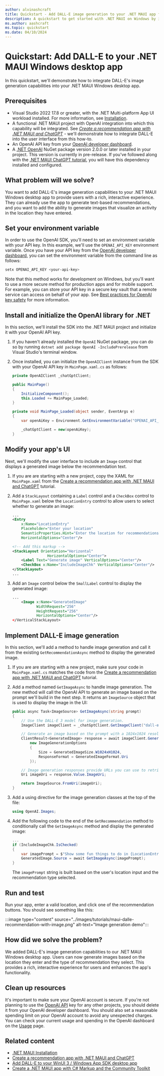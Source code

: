 ```yaml
---
author: alvinashcraft
title: Quickstart - Add DALL-E image generation to your .NET MAUI app for Windows
description: A quickstart to get started with .NET MAUI on Windows by integrating DALL-E image capabilities into your app.
ms.author: aashcraft
ms.topic: quickstart
ms.date: 04/10/2024
---
```


# Quickstart: Add DALL-E to your .NET MAUI Windows desktop app

In this quickstart, we'll demonstrate how to integrate DALL-E's image generation capabilities into your .NET MAUI Windows desktop app.

## Prerequisites

- Visual Studio 2022 17.8 or greater, with the .NET Multi-platform App UI workload installed. For more information, see [Installation](/dotnet/maui/get-started/installation).
- A functional .NET MAUI project with OpenAI integration into which this capability will be integrated. See *[Create a recommendation app with .NET MAUI and ChatGPT](tutorial-maui-ai.md)* - we'll demonstrate how to integrate DALL-E into the user interface from this how-to.
- An OpenAI API key from your [OpenAI developer dashboard](https://platform.openai.com/api-keys).
- A [.NET OpenAI](https://www.nuget.org/packages/OpenAI/) NuGet package version 2.0.0 or later installed in your project. This version is currently in pre-release. If you've followed along with the [.NET MAUI ChatGPT tutorial](tutorial-maui-ai.md), you will have this dependency installed and configured.

## What problem will we solve?

You want to add DALL-E's image generation capabilities to your .NET MAUI Windows desktop app to provide users with a rich, interactive experience. They can already use the app to generate text-based recommendations, and you want to add the ability to generate images that visualize an activity in the location they have entered.

## Set your environment variable

In order to use the OpenAI SDK, you'll need to set an environment variable with your API key. In this example, we'll use the `OPENAI_API_KEY` environment variable. Once you have your API key from the [OpenAI developer dashboard](https://platform.openai.com/api-keys), you can set the environment variable from the command line as follows:

```powershell
setx OPENAI_API_KEY <your-api-key>
```

Note that this method works for development on Windows, but you'll want to use a more secure method for production apps and for mobile support. For example, you can store your API key in a secure key vault that a remote service can access on behalf of your app. See [Best practices for OpenAI key safety](https://help.openai.com/articles/5112595-best-practices-for-api-key-safety) for more information.

## Install and initialize the OpenAI library for .NET

In this section, we'll install the SDK into the .NET MAUI project and initialize it with your OpenAI API key.

1. If you haven't already installed the `OpenAI` NuGet package, you can do so by running `dotnet add package OpenAI -IncludePrerelease` from Visual Studio's terminal window.

1. Once installed, you can initialize the `OpenAIClient` instance from the SDK with your OpenAI API key in `MainPage.xaml.cs` as follows:

    ```csharp
    private OpenAIClient _chatGptClient;
    
    public MainPage()
    {
        InitializeComponent();
        this.Loaded += MainPage_Loaded;
    }
    
    private void MainPage_Loaded(object sender, EventArgs e)
    {
        var openAiKey = Environment.GetEnvironmentVariable("OPENAI_API_KEY");

        _chatGptClient = new(openAiKey);
    }
    ```

## Modify your app's UI

Next, we'll modify the user interface to include an `Image` control that displays a generated image below the recommendation text.

1. If you are are starting with a new project, copy the XAML for `MainPage.xaml` from the [Create a recommendation app with .NET MAUI and ChatGPT](tutorial-maui-ai.md) tutorial.

1. Add a `StackLayout` containing a `Label` control and a  `CheckBox` control to `MainPage.xaml` below the `LocationEntry` control to allow users to select whether to generate an image:

    ```xml
    ...
    <Entry
        x:Name="LocationEntry"
        Placeholder="Enter your location"
        SemanticProperties.Hint="Enter the location for recommendations"
        HorizontalOptions="Center"/>
    
    <!-- Add this markup -->
    <StackLayout Orientation="Horizontal"
                    HorizontalOptions="Center">
        <Label Text="Generate image" VerticalOptions="Center"/>
        <CheckBox x:Name="IncludeImageChk" VerticalOptions="Center"/>
    </StackLayout>
    ...
    ```

1. Add an `Image` control below the `SmallLabel` control to display the generated image:

    ```xml
    ...
        <Image x:Name="GeneratedImage"
               WidthRequest="256"
               HeightRequest="256"
               HorizontalOptions="Center"/>
    </VerticalStackLayout>
    ```

## Implement DALL-E image generation

In this section, we'll add a method to handle image generation and call it from the existing `GetRecommendationAsync` method to display the generated image.

1. If you are are starting with a new project, make sure your code in `MainPage.xaml.cs` matches the code from the [Create a recommendation app with .NET MAUI and ChatGPT](tutorial-maui-ai.md) tutorial.

1. Add a method named `GetImageAsync` to handle image generation. The new method will call the OpenAI API to generate an image based on the prompt we'll build in the next step. It returns an `ImageSource` object that is used to display the image in the UI:

    ```csharp
    public async Task<ImageSource> GetImageAsync(string prompt)
    {
        // Use the DALL-E 3 model for image generation.
        ImageClient imageClient = _chatGptClient.GetImageClient("dall-e-3");

        // Generate an image based on the prompt with a 1024x1024 resolution, the default for DALL-E 3.
        ClientResult<GeneratedImage> response = await imageClient.GenerateImageAsync(prompt, 
            new ImageGenerationOptions
            {
                Size = GeneratedImageSize.W1024xH1024,
                ResponseFormat = GeneratedImageFormat.Uri
            });

        // Image generation responses provide URLs you can use to retrieve requested image(s).
        Uri imageUri = response.Value.ImageUri;

        return ImageSource.FromUri(imageUri);
    }
    ```

1. Add a using directive for the image generation classes at the top of the file:

    ```csharp
    using OpenAI.Images;
    ```

1. Add the following code to the end of the `GetRecommendation` method to conditionally call the `GetImageAsync` method and display the generated image:

    ```csharp
    ...
    if (IncludeImageChk.IsChecked)
    {
        var imagePrompt = $"Show some fun things to do in {LocationEntry.Text} when visiting a {recommendationType}.";
        GeneratedImage.Source = await GetImageAsync(imagePrompt);
    }
    ```

    The `imagePrompt` string is built based on the user's location input and the recommendation type selected.

## Run and test

Run your app, enter a valid location, and click one of the recommendation buttons. You should see something like this:

:::image type="content" source="../images/tutorials/maui-dalle-recommendation-with-image.png" alt-text="Image generation demo":::

## How did we solve the problem?

We added DALL-E's image generation capabilities to our .NET MAUI Windows desktop app. Users can now generate images based on the location they enter and the type of recommendation they select. This provides a rich, interactive experience for users and enhances the app's functionality.

## Clean up resources

It's important to make sure your OpenAI account is secure. If you're not planning to use the [OpenAI API](https://platform.openai.com/api-keys) key for any other projects, you should delete it from your OpenAI developer dashboard. You should also set a reasonable spending limit on your OpenAI account to avoid any unexpected charges. You can check your current usage and spending in the OpenAI dashboard on the [Usage](https://platform.openai.com/usage) page.

## Related content

- [.NET MAUI Installation](/dotnet/maui/get-started/installation)
- [Create a recommendation app with .NET MAUI and ChatGPT](tutorial-maui-ai.md)
- [Add DALL-E to your WinUI 3 / Windows App SDK desktop app](/windows/apps/how-tos/dall-e-winui3)
- [Create a .NET MAUI app with C# Markup and the Community Toolkit](/windows/apps/windows-dotnet-maui/tutorial-csharp-ui-maui-toolkit)
